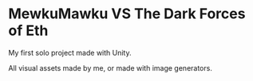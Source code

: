 # MewkuMawku VS The Dark Forces of Eth

My first solo project made with Unity. 

All visual assets made by me, or made with image generators.
